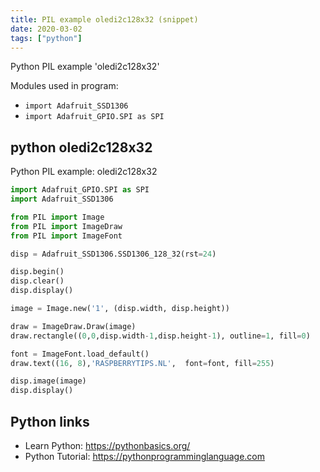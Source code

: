 ```yaml
---
title: PIL example oledi2c128x32 (snippet)
date: 2020-03-02
tags: ["python"]
---
```

Python PIL example 'oledi2c128x32'


Modules used in program: 
* `import Adafruit_SSD1306`
* `import Adafruit_GPIO.SPI as SPI`

## python oledi2c128x32

Python PIL example: oledi2c128x32

```python
import Adafruit_GPIO.SPI as SPI
import Adafruit_SSD1306

from PIL import Image
from PIL import ImageDraw
from PIL import ImageFont

disp = Adafruit_SSD1306.SSD1306_128_32(rst=24)

disp.begin()
disp.clear()
disp.display()

image = Image.new('1', (disp.width, disp.height))

draw = ImageDraw.Draw(image)
draw.rectangle((0,0,disp.width-1,disp.height-1), outline=1, fill=0)

font = ImageFont.load_default()
draw.text((16, 8),'RASPBERRYTIPS.NL',  font=font, fill=255)

disp.image(image)
disp.display()

```

## Python links

- Learn Python: https://pythonbasics.org/
- Python Tutorial: https://pythonprogramminglanguage.com
